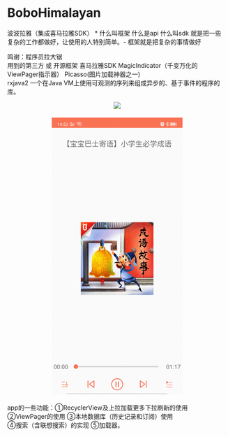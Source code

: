# BoboHimalayan
波波拉雅（集成喜马拉雅SDK） * 什么叫框架 什么是api 什么叫sdk 就是把一些复杂的工作都做好，让使用的人特别简单。- 框架就是把复杂的事情做好

鸣谢：程序员拉大锯</br>
用到的第三方 或 开源框架 喜马拉雅SDK   MagicIndicator（千变万化的ViewPager指示器） Picasso(图片加载神器之一)</br>
rxjava2 一个在Java VM上使用可观测的序列来组成异步的、基于事件的程序的库。</br>


<div align="center">
<img src="https://github.com/leonInShanghai/BoboHimalayan/blob/master/other/gif1.gif" >
 </div>
 </br>
 <div align="center">
<img src="https://github.com/leonInShanghai/BoboHimalayan/blob/master/other/gif2.gif" >
</div>
</br>
app的一些功能：①RecyclerView及上拉加载更多下拉刷新的使用 ②ViewPager的使用 ③本地数据库（历史记录和订阅）使用</br>
④搜索（含联想搜索）的实现 ⑤加载器。




